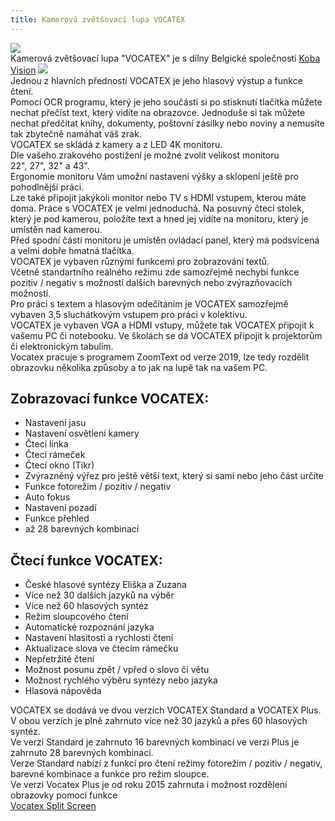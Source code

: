 ```yaml
---
title: Kamerová zvětšovací lupa VOCATEX
---
```


[![](/soubory/Vocatex.jpg)](/soubory/Vocatex.jpg)  
Kamerová zvětšovací lupa "VOCATEX" je s dílny Belgické společnosti [Koba Vision](http://www.kobavision.be/en) [![](/soubory/koba%20v3.png)](/soubory/koba%20v3.png)  
Jednou z hlavních předností VOCATEX je jeho hlasový výstup a funkce čtení.  
Pomocí OCR programu, který je jeho součástí si po stisknutí tlačítka můžete nechat přečíst text, který vidíte na obrazovce. Jednoduše si tak můžete nechat předčítat knihy, dokumenty, poštovní zásilky nebo noviny a nemusíte tak zbytečně namáhat váš zrak.  
VOCATEX se skládá z kamery a z LED 4K monitoru.  
Dle vašeho zrakového postižení je možné zvolit velikost monitoru  
22", 27", 32" a  43".  
Ergonomie monitoru Vám umožní nastavení výšky a sklopení ještě pro pohodlnější práci.  
Lze také připojit jakýkoli monitor nebo TV s HDMI vstupem, kterou máte doma.
Práce s VOCATEX je velmi jednoduchá. Na posuvný čtecí stolek, který je pod kamerou, položíte text a hned jej vidíte na monitoru, který je umístěn nad kamerou.  
Před spodní částí monitoru je umístěn ovládací panel, který má podsvícená a velmi dobře hmatná tlačítka.  
VOCATEX je vybaven různými funkcemi pro zobrazování textů.  
Včetně standartního reálného režimu zde samozřejmě nechybí funkce  
pozitiv / negativ s možností dalších barevných nebo zvýrazňovacích možností.  
Pro práci s textem a hlasovým odečítáním je VOCATEX samozřejmě vybaven 3,5 sluchátkovým vstupem pro práci v kolektivu.  
VOCATEX je vybaven VGA a HDMI vstupy, můžete tak VOCATEX připojit k vašemu PC či notebooku. Ve školách se dá VOCATEX připojit k projektorům či elektronickým tabulím.  
Vocatex pracuje s programem ZoomText od verze 2019, lze tedy rozdělit obrazovku několika způsoby a to jak na lupě tak na vašem PC.
  

## Zobrazovací funkce VOCATEX:

- Nastavení jasu  
- Nastavení osvětlení kamery  
- Čtecí linka  
- Čtecí rámeček  
- Čtecí okno (Tikr)  
- Zvýrazněný výřez pro ještě větší text, který si sami nebo jeho část určíte
- Funkce fotorežim / pozitiv / negativ  
- Auto fokus  
- Nastavení pozadí  
- Funkce přehled  
- až 28 barevných kombinací  
  

## Čtecí funkce VOCATEX:

- České hlasové syntézy Eliška a Zuzana  
- Více než 30 dalších jazyků na výběr  
- Více než 60 hlasových syntéz  
- Režim sloupcového čtení
- Automatické rozpoznání jazyka  
- Nastavení hlasitosti a rychlosti čtení  
- Aktualizace slova ve čtecím rámečku  
- Nepřetržité čtení  
- Možnost posunu zpět / vpřed o slovo či větu  
- Možnost rychlého výběru syntézy nebo jazyka  
- Hlasová nápověda  
  
VOCATEX se dodává ve dvou verzích VOCATEX Standard a VOCATEX Plus.  
V obou verzích je plně zahrnuto více než 30 jazyků a přes 60 hlasových syntéz.  
Ve verzi Standard je zahrnuto 16 barevných kombinací ve verzi Plus je zahrnuto 28 barevných kombinací.  
Verze Standard nabízí z funkcí pro čtení režimy fotorežim / pozitiv / negativ,  
barevné kombinace a funkce pro režim sloupce.  
Ve verzi Vocatex Plus je od roku 2015 zahrnuta i možnost rozdělení obrazovky pomocí funkce  
[Vocatex Split Screen](/clanky/vocatex-split-screen/)  
